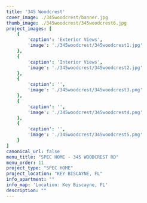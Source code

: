 ```yaml
---
title: '345 Woodcrest'
cover_image: ./345woodcrest/banner.jpg
thumb_image: ./345woodcrest/345woodcrest6.jpg
project_images: [
    {
        'caption': 'Exterior Views',
        'image': './345woodcrest/345woodcrest1.jpg'
    },
    {
        'caption': 'Interior Views',
        'image': './345woodcrest/345woodcrest2.jpg' 
    },
    {
        'caption': '',
        'image': './345woodcrest/345woodcrest3.png' 
    },
    {
        'caption': '',
        'image': './345woodcrest/345woodcrest4.png' 
    },
    {
        'caption': '',
        'image': './345woodcrest/345woodcrest5.png' 
    }
]
canonical_url: false
menu_title: "SPEC HOME - 345 WOODCREST RD"
menu_order: 11
project_type: "SPEC HOME"
project_location: "KEY BISCAYNE, FL"
info_apartment: ""
info_map: 'Location: Key Biscayne, FL'
description: ""
---
```

